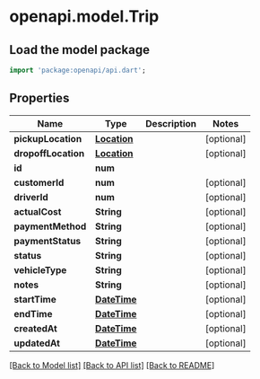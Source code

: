 # openapi.model.Trip

## Load the model package
```dart
import 'package:openapi/api.dart';
```

## Properties
Name | Type | Description | Notes
------------ | ------------- | ------------- | -------------
**pickupLocation** | [**Location**](Location.md) |  | [optional] 
**dropoffLocation** | [**Location**](Location.md) |  | [optional] 
**id** | **num** |  | 
**customerId** | **num** |  | [optional] 
**driverId** | **num** |  | [optional] 
**actualCost** | **String** |  | [optional] 
**paymentMethod** | **String** |  | [optional] 
**paymentStatus** | **String** |  | [optional] 
**status** | **String** |  | [optional] 
**vehicleType** | **String** |  | [optional] 
**notes** | **String** |  | [optional] 
**startTime** | [**DateTime**](DateTime.md) |  | [optional] 
**endTime** | [**DateTime**](DateTime.md) |  | [optional] 
**createdAt** | [**DateTime**](DateTime.md) |  | [optional] 
**updatedAt** | [**DateTime**](DateTime.md) |  | [optional] 

[[Back to Model list]](../README.md#documentation-for-models) [[Back to API list]](../README.md#documentation-for-api-endpoints) [[Back to README]](../README.md)


